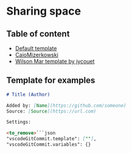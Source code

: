 # Sharing space

## Table of content

- [Default template](./default.md)
- [CaioMizerkowski](./caiomizerkowski.md)
- [Wilson Mar template by jycouet](./wilsonmar.md)

## Template for examples

````md
# Title (Author)

Added by: [Name](https://github.com/someone)
Source: [Source](https://url.com)

Settings:

<to_remove>```json
"vscodeGitCommit.template": [""],
"vscodeGitCommit.variables": {}
````
